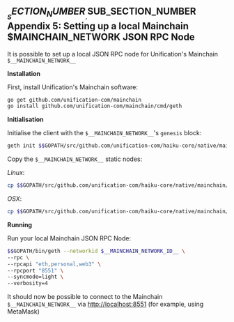 
## $__SECTION_NUMBER__.$__SUB_SECTION_NUMBER__ Appendix 5: Setting up a local Mainchain $__MAINCHAIN_NETWORK__ JSON RPC Node

It is possible to set up a local JSON RPC node for Unification's Mainchain 
`$__MAINCHAIN_NETWORK__`

**Installation**

First, install Unification's Mainchain software:

```bash
go get github.com/unification-com/mainchain
go install github.com/unification-com/mainchain/cmd/geth
```

**Initialisation**

Initialise the client with the `$__MAINCHAIN_NETWORK__`'s `genesis` block:

```bash
geth init $$GOPATH/src/github.com/unification-com/haiku-core/native/mainchain/Docker/assets/genesis.json
```

Copy the `$__MAINCHAIN_NETWORK__` static nodes:

_Linux_:

```bash
cp $$GOPATH/src/github.com/unification-com/haiku-core/native/mainchain/Docker/validator/bootnode_keys/static-nodes.json ~/.und_mainchain/static-nodes.json
```

_OSX_:

```bash
cp $$GOPATH/src/github.com/unification-com/haiku-core/native/mainchain/Docker/validator/bootnode_keys/static-nodes.json ~/Library/UndWRKChain/static-nodes.json
```

**Running**

Run your local Mainchain JSON RPC Node:

```bash
$$GOPATH/bin/geth --networkid $__MAINCHAIN_NETWORK_ID__ \
--rpc \
--rpcapi "eth,personal,web3" \
--rpcport "8551" \
--syncmode=light \
--verbosity=4
```

It should now be possible to connect to the Mainchain `$__MAINCHAIN_NETWORK__`
via <http://localhost:8551> (for example, using MetaMask)
